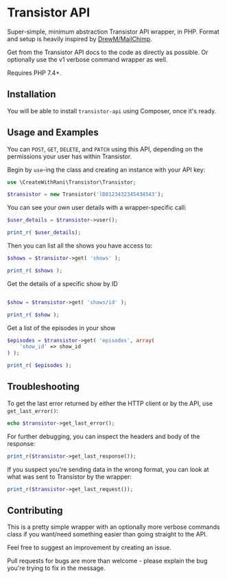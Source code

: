 Transistor API
=============

Super-simple, minimum abstraction Transistor API wrapper, in PHP. Format and setup is heavily inspired by [DrewM/MailChimp](https://github.com/drewm/mailchimp-api).

Get from the Transistor API docs to the code as directly as possible. Or optionally use the v1 verbose command wrapper as well.

Requires PHP 7.4+.

Installation
------------

You will be able to install `transistor-api` using Composer, once it's ready.

<!--

DRAFT

```
composer require createwithrani/mailchimp-api
```

You will then need to:
* run ``composer install`` to get these dependencies added to your vendor directory
* add the autoloader to your application with this line: ``require("vendor/autoload.php")``

Alternatively you can just download the `Transistor.php` file and include it manually:

```php
include('./Transistor.php');
```

/END NOT READY
* * *
-->
Usage and Examples
--------

You can `POST`, `GET`, `DELETE`, and `PATCH` using this API, depending on the permissions your user has within Transistor.

Begin by `use`-ing the class and creating an instance with your API key:

```php
use \CreateWithRani\Transistor\Transistor;

$transistor = new Transistor('lD8123432345434543');
```
You can see your own user details with a wrapper-specific call:

```php
$user_details = $transistor->user();

print_r( $user_details);
```
Then you can list all the shows you have access to:

```php
$shows = $transistor->get( 'shows' );

print_r( $shows );
```

Get the details of a specific show by ID

```php

$show = $transistor->get( 'shows/id' );

print_r( $show );
```
Get a list of the episodes in your show

```php
$episodes = $transistor->get( 'episodes', array(
	'show_id' => show_id
) );

print_r( $episodes );
```

Troubleshooting
---------------

To get the last error returned by either the HTTP client or by the API, use `get_last_error()`:

```php
echo $transistor->get_last_error();
```

For further debugging, you can inspect the headers and body of the response:

```php
print_r($transistor->get_last_response());
```

If you suspect you're sending data in the wrong format, you can look at what was sent to Transistor by the wrapper:

```php
print_r($transistor->get_last_request());
```

Contributing
------------

This is a pretty simple wrapper with an optionally more verbose commands class if you want/need something easier than going straight to the API.

Feel free to suggest an improvement by creating an issue.

Pull requests for bugs are more than welcome - please explain the bug you're trying to fix in the message.
